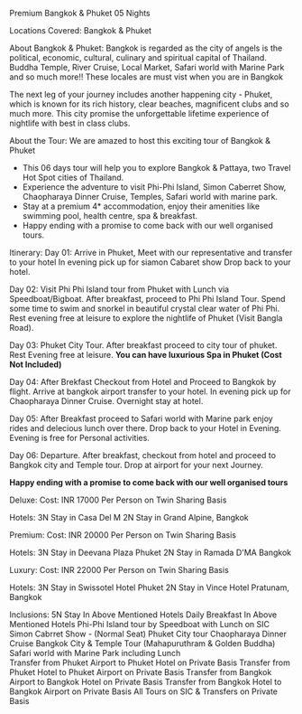 Premium Bangkok & Phuket 05 Nights

Locations Covered: Bangkok & Phuket
  

About Bangkok & Phuket: 
Bangkok is regarded as the city of angels is the political, economic, cultural, culinary and spiritual capital of Thailand. Buddha Temple, River Cruise, Local Market, Safari world with Marine Park and so much more!! These locales are must vist when you are in Bangkok


The next leg of your journey includes another happening city - Phuket, which is known for its rich history, clear beaches, magnificent clubs and so much more. This city promise the unforgettable lifetime experience of nightlife with best in class clubs.




About the Tour: 
We are amazed to host this exciting tour of Bangkok & Phuket
- This 06 days tour will help you to explore Bangkok & Pattaya, two Travel Hot Spot cities of Thailand. 
- Experience the adventure to visit Phi-Phi Island, Simon Caberret Show, Chaopharaya Dinner Cruise, Temples, Safari world with marine park.
- Stay at a premium 4* accommodation, enjoy their amenities like swimming pool, health centre, spa & breakfast.
- Happy ending with a promise to come back with our well organised tours. 



Itinerary:
Day 01: Arrive in Phuket, Meet with our representative and transfer to your hotel 
In evening pick up for siamon Cabaret show Drop back to your hotel.

Day 02: Visit Phi Phi Island tour from Phuket with Lunch via Speedboat/Bigboat.
After breakfast, proceed to Phi Phi Island Tour.
Spend some time to swim and snorkel in beautiful crystal clear water of Phi Phi.
Rest evening free at leisure to explore the nightlife of Phuket (Visit Bangla Road).

Day 03: Phuket City Tour.
After breakfast proceed to city tour of phuket.
Rest Evening free at leisure.
**You can have luxurious Spa in Phuket (Cost Not Included)**

Day 04: After Brekfast Checkout from Hotel and Proceed to Bangkok by flight. Arrive at bangkok airport transfer to your hotel. In evening pick up for Chaopharaya Dinner Cruise. Overnight stay at hotel.


Day 05: After Breakfast proceed to Safari world with Marine park enjoy rides and delecious lunch over there.
Drop back to your Hotel in Evening. Evening is free for Personal activities.

Day 06: Departure.
After breakfast, checkout from hotel and proceed to Bangkok city and Temple tour. Drop at airport for your next Journey.


**Happy ending with a promise to come back with our well organised tours**

Deluxe:
Cost: INR 17000 Per Person on Twin Sharing Basis

Hotels:
3N Stay in Casa Del M
2N Stay in Grand Alpine, Bangkok


Premium:
Cost: INR 20000 Per Person on Twin Sharing Basis

Hotels:
3N Stay in Deevana Plaza Phuket
2N Stay in Ramada D'MA Bangkok


Luxury:
Cost: INR 22000  Per Person on Twin Sharing Basis

Hotels:
3N Stay in Swissotel Hotel Phuket
2N Stay in Vince Hotel Pratunam, Bangkok



Inclusions:
5N Stay In Above Mentioned Hotels
Daily Breakfast In Above Mentioned Hotels
Phi-Phi Island tour by Speedboat with Lunch on SIC 
Simon Cabrret Show - (Normal Seat)
Phuket City tour
Chaopharaya Dinner Cruise
Bangkok City & Temple Tour (Mahapuruthram & Golden Buddha)
Safari world with Marine Park including Lunch  
Transfer from Phuket Airport to Phuket Hotel on Private Basis 
Transfer from Phuket Hotel to Phuket Airport on Private Basis 
Transfer from Bangkok Airport to Bangkok Hotel on Private Basis 
Transfer from Bangkok Hotel to Bangkok Airport on Private Basis 
All Tours on SIC & Transfers on Private Basis